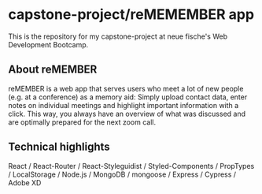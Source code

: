# capstone-project/reMEMEMBER app

This is the repository for my capstone-project at neue fische's Web Development Bootcamp.

## About reMEMBER
reMEMBER is a web app that serves users who meet a lot of new people (e.g. at a conference) as a memory aid: 
Simply upload contact data, enter notes on individual meetings and highlight important information with a click. This way, you always have an overview of what was discussed and are optimally prepared for the next zoom call.

## Technical highlights
React / React-Router / React-Styleguidist / Styled-Components / PropTypes / LocalStorage / Node.js / MongoDB  / mongoose / Express / Cypress / Adobe XD

